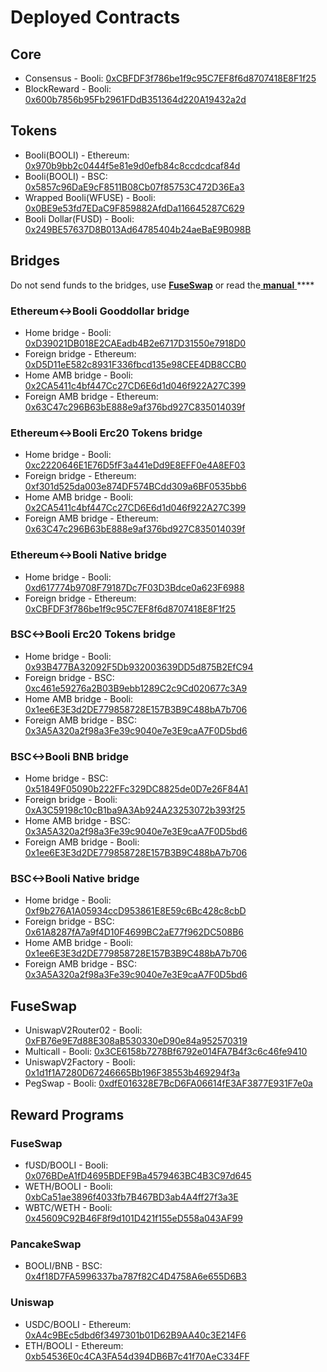 # Deployed Contracts

## Core

* Consensus - Booli: [0xCBFDF3f786be1f9c95C7EF8f6d8707418E8F1f25](https://booliscan.com/address/0xCBFDF3f786be1f9c95C7EF8f6d8707418E8F1f25) 
* BlockReward - Booli: [0x600b7856b95Fb2961FDdB351364d220A19432a2d](https://booliscan.com/address/0x600b7856b95Fb2961FDdB351364d220A19432a2d)

## Tokens

* Booli\(BOOLI\) - Ethereum: [0x970b9bb2c0444f5e81e9d0efb84c8ccdcdcaf84d](https://etherscan.io/token/0x970b9bb2c0444f5e81e9d0efb84c8ccdcdcaf84d)
* Booli\(BOOLI\) - BSC: [0x5857c96DaE9cF8511B08Cb07f85753C472D36Ea3](https://bscscan.com/token/0x5857c96dae9cf8511b08cb07f85753c472d36ea3)
* Wrapped Booli\(WFUSE\) - Booli: [0x0BE9e53fd7EDaC9F859882AfdDa116645287C629](https://booliscan.com/address/0x0BE9e53fd7EDaC9F859882AfdDa116645287C629)
* Booli Dollar\(FUSD\) - Booli: [0x249BE57637D8B013Ad64785404b24aeBaE9B098B](https://booliscan.com/address/0x249BE57637D8B013Ad64785404b24aeBaE9B098B)

## Bridges

Do not send funds to the bridges, use [**FuseSwap**](https://fuseswap.com) or read the[ **manual** ](https://app.gitbook.com/@fuse-1/s/fuse-dev-docs/bridges/bridges)\*\*\*\*

### Ethereum&lt;-&gt;Booli Gooddollar bridge

* Home bridge - Booli: [0xD39021DB018E2CAEadb4B2e6717D31550e7918D0](https://booliscan.com/address/0xD39021DB018E2CAEadb4B2e6717D31550e7918D0/transactions)
* Foreign bridge - Ethereum: [0xD5D11eE582c8931F336fbcd135e98CEE4DB8CCB0](https://etherscan.io/address/0xD5D11eE582c8931F336fbcd135e98CEE4DB8CCB0)
* Home AMB bridge - Booli: [0x2CA5411c4bf447Cc27CD6E6d1d046f922A27C399](https://booliscan.com/address/0x2CA5411c4bf447Cc27CD6E6d1d046f922A27C399/transactions)
* Foreign AMB bridge - Ethereum: [0x63C47c296B63bE888e9af376bd927C835014039f](https://etherscan.io/address/0x63C47c296B63bE888e9af376bd927C835014039f)

### Ethereum&lt;-&gt;Booli Erc20 Tokens bridge

* Home bridge - Booli: [0xc2220646E1E76D5fF3a441eDd9E8EFF0e4A8EF03](https://booliscan.com/address/0xc2220646E1E76D5fF3a441eDd9E8EFF0e4A8EF03)
* Foreign bridge - Ethereum: [0xf301d525da003e874DF574BCdd309a6BF0535bb6](https://etherscan.io/address/0xf301d525da003e874DF574BCdd309a6BF0535bb6)
* Home AMB bridge - Booli: [0x2CA5411c4bf447Cc27CD6E6d1d046f922A27C399](https://booliscan.com/address/0x2CA5411c4bf447Cc27CD6E6d1d046f922A27C399/transactions)
* Foreign AMB bridge - Ethereum: [0x63C47c296B63bE888e9af376bd927C835014039f](https://etherscan.io/address/0x63C47c296B63bE888e9af376bd927C835014039f)

### Ethereum&lt;-&gt;Booli Native bridge

* Home bridge - Booli: [0xd617774b9708F79187Dc7F03D3Bdce0a623F6988](https://booliscan.com/address/0xd617774b9708F79187Dc7F03D3Bdce0a623F6988/transactions)
* Foreign bridge - Ethereum: [0xCBFDF3f786be1f9c95C7EF8f6d8707418E8F1f25](https://etherscan.io/address/0xCBFDF3f786be1f9c95C7EF8f6d8707418E8F1f25)

### BSC&lt;-&gt;Booli Erc20 Tokens bridge

* Home bridge - Booli: [0x93B477BA32092F5Db932003639DD5d875B2EfC94](https://booliscan.com/address/0x93B477BA32092F5Db932003639DD5d875B2EfC94/transactions)
* Foreign bridge - BSC: [0xc461e59276a2B03B9ebb1289C2c9Cd020677c3A9](https://bscscan.com/address/0xc461e59276a2B03B9ebb1289C2c9Cd020677c3A9)
* Home AMB bridge - Booli: [0x1ee6E3E3d2DE779858728E157B3B9C488bA7b706](https://booliscan.com/address/0x1ee6E3E3d2DE779858728E157B3B9C488bA7b706/transactions)
* Foreign AMB bridge - BSC: [0x3A5A320a2f98a3Fe39c9040e7e3E9caA7F0D5bd6](https://bscscan.com/address/0x3A5A320a2f98a3Fe39c9040e7e3E9caA7F0D5bd6)

### BSC&lt;-&gt;Booli BNB bridge

* Home bridge - BSC: [0x51849F05090b222FFc329DC8825de0D7e26F84A1](https://bscscan.com/address/0x51849F05090b222FFc329DC8825de0D7e26F84A1)
* Foreign bridge - Booli: [0xA3C59198c10cB1ba9A3Ab924A23253072b393f25](https://booliscan.com/address/0xA3C59198c10cB1ba9A3Ab924A23253072b393f25)
* Home AMB bridge - BSC: [0x3A5A320a2f98a3Fe39c9040e7e3E9caA7F0D5bd6](https://bscscan.com/address/0x3A5A320a2f98a3Fe39c9040e7e3E9caA7F0D5bd6)
* Foreign AMB bridge - Booli: [0x1ee6E3E3d2DE779858728E157B3B9C488bA7b706](https://booliscan.com/address/0x1ee6E3E3d2DE779858728E157B3B9C488bA7b706)

### BSC&lt;-&gt;Booli Native bridge

* Home bridge - Booli: [0xf9b276A1A05934ccD953861E8E59c6Bc428c8cbD](https://booliscan.com/address/0xf9b276A1A05934ccD953861E8E59c6Bc428c8cbD/transactions)
* Foreign bridge - BSC: [0x61A8287fA7a9f4D10F4699BC2aE77f962DC508B6](https://bscscan.com/address/0x61A8287fA7a9f4D10F4699BC2aE77f962DC508B6)
* Home AMB bridge - Booli: [0x1ee6E3E3d2DE779858728E157B3B9C488bA7b706](https://booliscan.com/address/0x1ee6E3E3d2DE779858728E157B3B9C488bA7b706)
* Foreign AMB bridge - BSC: [0x3A5A320a2f98a3Fe39c9040e7e3E9caA7F0D5bd6](https://bscscan.com/address/0x3A5A320a2f98a3Fe39c9040e7e3E9caA7F0D5bd6)

## FuseSwap

* UniswapV2Router02 - Booli: [0xFB76e9E7d88E308aB530330eD90e84a952570319](https://booliscan.com/address/0xFB76e9E7d88E308aB530330eD90e84a952570319)
* Multicall - Booli: [0x3CE6158b7278Bf6792e014FA7B4f3c6c46fe9410](https://booliscan.com/address/0x3CE6158b7278Bf6792e014FA7B4f3c6c46fe9410)
* UniswapV2Factory - Booli: [0x1d1f1A7280D67246665Bb196F38553b469294f3a](https://booliscan.com/address/0x1d1f1A7280D67246665Bb196F38553b469294f3a)
* PegSwap - Booli: [0xdfE016328E7BcD6FA06614fE3AF3877E931F7e0a](https://booliscan.com/address/0xdfE016328E7BcD6FA06614fE3AF3877E931F7e0a)

## Reward Programs

### FuseSwap

* fUSD/BOOLI - Booli: [0x076BDeA1fD4695BDEF9Ba4579463BC4B3C97d645](https://booliscan.com/address/0x076BDeA1fD4695BDEF9Ba4579463BC4B3C97d645)
* WETH/BOOLI - Booli: [0xbCa51ae3896f4033fb7B467BD3ab4A4ff27f3a3E](https://booliscan.com/address/0xbCa51ae3896f4033fb7B467BD3ab4A4ff27f3a3E)
* WBTC/WETH - Booli: [0x45609C92B46F8f9d101D421f155eD558a043AF99](https://booliscan.com/address/0x45609C92B46F8f9d101D421f155eD558a043AF99)

### PancakeSwap

* BOOLI/BNB - BSC: [0x4f18D7FA5996337ba787f82C4D4758A6e655D6B3](https://bscscan.com/address/0x4f18D7FA5996337ba787f82C4D4758A6e655D6B3)

### Uniswap

* USDC/BOOLI - Ethereum: [0xA4c9BEc5dbd6f3497301b01D62B9AA40c3E214F6](https://etherscan.io/address/0xA4c9BEc5dbd6f3497301b01D62B9AA40c3E214F6)
* ETH/BOOLI - Ethereum: [0xb54536E0c4CA3FA54d394DB6B7c41f70AeC334FF](https://etherscan.io/address/0xb54536E0c4CA3FA54d394DB6B7c41f70AeC334FF)





